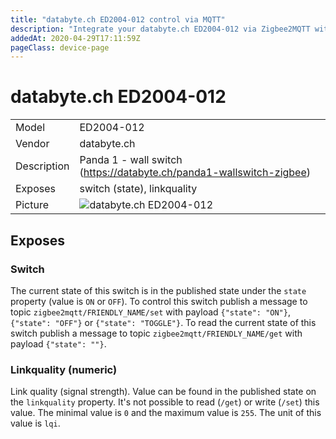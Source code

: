 ```yaml
---
title: "databyte.ch ED2004-012 control via MQTT"
description: "Integrate your databyte.ch ED2004-012 via Zigbee2MQTT with whatever smart home infrastructure you are using without the vendors bridge or gateway."
addedAt: 2020-04-29T17:11:59Z
pageClass: device-page
---
```


<!-- !!!! -->
<!-- ATTENTION: This file is auto-generated through docgen! -->
<!-- You can only edit the "Notes"-Section between the two comment lines "Notes BEGIN" and "Notes END". -->
<!-- Do not use h1 or h2 heading within "## Notes"-Section. -->
<!-- !!!! -->

# databyte.ch ED2004-012

|     |     |
|-----|-----|
| Model | ED2004-012  |
| Vendor  | databyte.ch  |
| Description | Panda 1 - wall switch (https://databyte.ch/panda1-wallswitch-zigbee) |
| Exposes | switch (state), linkquality |
| Picture | ![databyte.ch ED2004-012](https://psi-4ward.github.io/zigbee2mqtt.io/images/devices/ED2004-012.jpg) |


<!-- Notes BEGIN: You can edit here. Add "## Notes" headline if not already present. -->


<!-- Notes END: Do not edit below this line -->


## Exposes

### Switch 
The current state of this switch is in the published state under the `state` property (value is `ON` or `OFF`).
To control this switch publish a message to topic `zigbee2mqtt/FRIENDLY_NAME/set` with payload `{"state": "ON"}`, `{"state": "OFF"}` or `{"state": "TOGGLE"}`.
To read the current state of this switch publish a message to topic `zigbee2mqtt/FRIENDLY_NAME/get` with payload `{"state": ""}`.

### Linkquality (numeric)
Link quality (signal strength).
Value can be found in the published state on the `linkquality` property.
It's not possible to read (`/get`) or write (`/set`) this value.
The minimal value is `0` and the maximum value is `255`.
The unit of this value is `lqi`.

